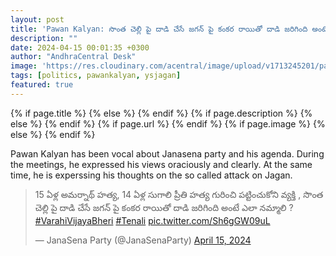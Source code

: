 ```yaml
---
layout: post
title: 'Pawan Kalyan: సొంత చెల్లి పై దాడి చేసే జగన్ పై కంకర రాయితో దాడి జరిగింది అంటే ఎలా నమ్మాలి ?'
description: ""
date: 2024-04-15 00:01:35 +0300
author: "AndhraCentral Desk"
image: 'https://res.cloudinary.com/acentral/image/upload/v1713245201/pawank/GLL0DjVXQAAkhea_e106hq.jpg'
tags: [politics, pawankalyan, ysjagan]
featured: true
---
```


<meta content="{{ site.title }}" property="og:site_name">
{% if page.title %}
  <meta content="{{ page.title }}" property="og:title">
{% else %}
  <meta content="{{ site.title }}" property="og:title">
{% endif %}
{% if page.description %}
  <meta content="{{ page.description }}" property="og:description">
{% else %}
  <meta content="{{ site.description }}" property="og:description">
{% endif %}
{% if page.url %}
  <meta content="{{ site.url }}{{ page.url }}" property="og:url">
{% endif %}
{% if page.image %}
  <meta content="https://res.cloudinary.com/acentral/image/upload/v1713245201/pawank/GLL0DjVXQAAkhea_e106hq.jpg" property="og:image">
{% else %}
  <meta content="{{ site.url }}/images/og.png" property="og:image">
{% endif %}

Pawan Kalyan has been vocal about Janasena party and his agenda. During the meetings, he expressed his views oraciously and clearly. At the same time, he is experssing his thoughts on the so called attack on Jagan.


<blockquote class="twitter-tweet"><p lang="te" dir="ltr">15 ఏళ్ల అమర్నాథ్ హత్య, 14 ఏళ్ల సుగాలి ప్రీతి హత్య గురించి పట్టించుకోని వ్యక్తి , సొంత చెల్లి పై దాడి చేసే జగన్ పై కంకర రాయితో దాడి జరిగింది అంటే ఎలా నమ్మాలి ? <a href="https://twitter.com/hashtag/VarahiVijayaBheri?src=hash&amp;ref_src=twsrc%5Etfw">#VarahiVijayaBheri</a> <a href="https://twitter.com/hashtag/Tenali?src=hash&amp;ref_src=twsrc%5Etfw">#Tenali</a> <a href="https://t.co/Sh6gGW09uL">pic.twitter.com/Sh6gGW09uL</a></p>&mdash; JanaSena Party (@JanaSenaParty) <a href="https://twitter.com/JanaSenaParty/status/1779753148678324477?ref_src=twsrc%5Etfw">April 15, 2024</a></blockquote> <script async src="https://platform.twitter.com/widgets.js" charset="utf-8"></script> 